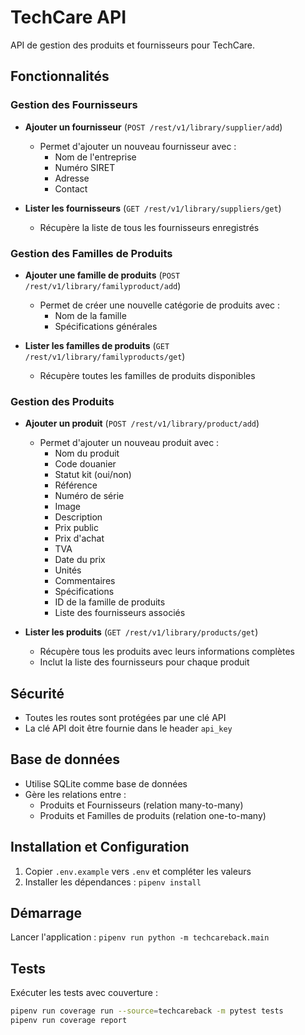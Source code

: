 # TechCare API

API de gestion des produits et fournisseurs pour TechCare.

## Fonctionnalités

### Gestion des Fournisseurs
- **Ajouter un fournisseur** (`POST /rest/v1/library/supplier/add`)
  - Permet d'ajouter un nouveau fournisseur avec :
    - Nom de l'entreprise
    - Numéro SIRET
    - Adresse
    - Contact

- **Lister les fournisseurs** (`GET /rest/v1/library/suppliers/get`)
  - Récupère la liste de tous les fournisseurs enregistrés

### Gestion des Familles de Produits
- **Ajouter une famille de produits** (`POST /rest/v1/library/familyproduct/add`)
  - Permet de créer une nouvelle catégorie de produits avec :
    - Nom de la famille
    - Spécifications générales

- **Lister les familles de produits** (`GET /rest/v1/library/familyproducts/get`)
  - Récupère toutes les familles de produits disponibles

### Gestion des Produits
- **Ajouter un produit** (`POST /rest/v1/library/product/add`)
  - Permet d'ajouter un nouveau produit avec :
    - Nom du produit
    - Code douanier
    - Statut kit (oui/non)
    - Référence
    - Numéro de série
    - Image
    - Description
    - Prix public
    - Prix d'achat
    - TVA
    - Date du prix
    - Unités
    - Commentaires
    - Spécifications
    - ID de la famille de produits
    - Liste des fournisseurs associés

- **Lister les produits** (`GET /rest/v1/library/products/get`)
  - Récupère tous les produits avec leurs informations complètes
  - Inclut la liste des fournisseurs pour chaque produit

## Sécurité
- Toutes les routes sont protégées par une clé API
- La clé API doit être fournie dans le header `api_key`

## Base de données
- Utilise SQLite comme base de données
- Gère les relations entre :
  - Produits et Fournisseurs (relation many-to-many)
  - Produits et Familles de produits (relation one-to-many)

## Installation et Configuration
1. Copier `.env.example` vers `.env` et compléter les valeurs
2. Installer les dépendances : `pipenv install`

## Démarrage
Lancer l'application : `pipenv run python -m techcareback.main`

## Tests
Exécuter les tests avec couverture :
```bash
pipenv run coverage run --source=techcareback -m pytest tests
pipenv run coverage report
```
